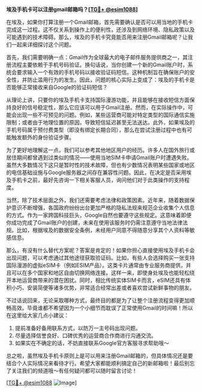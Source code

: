 **埃及手机卡可以注册gmail邮箱吗？[[TG💪+ @esim1088](https://t.me/s/esim1088)]**

在埃及，如果你打算注册一个Gmail邮箱，首先需要确认是否可以用当地的手机卡完成这一过程。这不仅关系到操作上的便利性，还涉及到网络环境、隐私政策以及可能遇到的技术障碍。那么，埃及的手机卡究竟能否用来注册Gmail邮箱呢？让我们一起来详细探讨这个问题。

首先，我们需要明确一点：Gmail作为全球最大的电子邮件服务提供商之一，其注册流程主要依赖于手机号码验证。换句话说，当你创建一个新的Gmail账户时，系统会要求输入一个有效的手机号码以接收验证码短信。这种机制旨在确保账户的安全性，并防止滥用行为的发生。因此，问题的核心实际上变成了：埃及的手机卡是否能够正常接收来自Google的验证码短信？

从理论上讲，只要你的埃及手机卡支持国际漫游功能，并且能够在接收短信方面保持良好的信号稳定性，那么它应该可以用于Gmail注册。然而，在实际操作中，可能会出现一些不可预见的问题。例如，某些运营商可能对特定类型的国际通信实施限制；或者由于地理位置的原因，导致短信延迟甚至无法送达。此外，如果埃及的手机号码属于预付费类型（即没有绑定长期合同），那么在尝试注册过程中也有可能触发额外的身份验证步骤。

为了更好地理解这一点，我们可以参考其他地区用户的经历。许多人在国外旅行或居住期间都曾遇到过类似的情况——使用当地SIM卡申请Gmail账户时遭遇失败。虽然大多数情况下这只是暂时性的技术故障，但也有少数情况表明某些国家或地区的电信基础设施与Google服务器之间存在兼容性问题。因此，在决定是否采用埃及手机卡之前，最好先咨询一下相关客服人员，询问他们对于此类操作的支持程度。

当然，除了技术层面之外，我们还需要考虑法律和政策因素。近年来，随着数据保护意识不断增强，各国政府纷纷出台更加严格的隐私法规来规范企业收集个人信息的方式。作为一家跨国科技巨头，Google自然也要遵守这些规定。这意味着即便你成功完成了Gmail账户的创建，未来在使用该服务时仍需注意遵守当地法律法规。比如，根据埃及的数据安全条例，未经用户同意不得随意分享其个人资料等敏感信息。

那么，有没有什么替代方案呢？答案是肯定的！如果你担心直接使用埃及手机卡会出现问题，可以考虑通过其他途径获取验证码。比如，有些人会选择购买一张支持国际漫游的虚拟eSIM卡（例如ESIM产品）。这类卡片通常由专业服务商提供，并且可以在多个国家和地区自由切换网络连接。这样一来，即使身处埃及也能轻松绕开本地运营商带来的潜在困扰。同时，相比传统实体SIM卡而言，eSIM还具有体积小巧、安装简便等诸多优势，非常适合经常出差或者喜欢尝试新鲜事物的朋友。

不过话说回来，无论采取哪种方式，最终目的都是为了让整个注册流程变得更加顺畅高效。毕竟谁都不希望因为一个小细节而耽误了正常使用Gmail的时间嘛！所以在这里给大家几点小建议：

1. 提前准备好备用联系方式，以防万一主号码出现问题。
2. 尽量选择信誉良好、口碑优秀的运营商合作商进行沟通交流。
3. 如果实在不确定的话，不妨直接联系Google官方客服寻求帮助哦～

总之啦，虽然埃及手机卡原则上是可以用来注册Gmail邮箱的，但具体情况还是要结合个人实际情况来看待才行。希望大家都能顺利搞定自己的新邮箱啦！最后别忘了关注我们的频道哦～有任何疑问都可以随时留言讨论！

[[TG💪+ @esim1088](https://t.me/s/esim1088) ![Image](https://i.postimg.cc/4NQfJmqS/Snipaste-2025-05-13-00-14-12.png)]